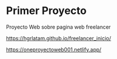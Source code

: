 # Primer Proyecto

Proyecto Web sobre pagina web freelancer

https://hgrlatam.github.io/freelancer_inicio/ 

https://oneproyectoweb001.netlify.app/
